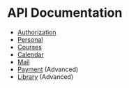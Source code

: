 API Documentation
==========

* [Authorization](authorization.md)
* [Personal](personal.md)
* [Courses](courses.md)
* [Calendar](calendar.md)
* [Mail](mail.md)
* [Payment](payment.md) (Advanced)
* [Library](library.md) (Advanced)
